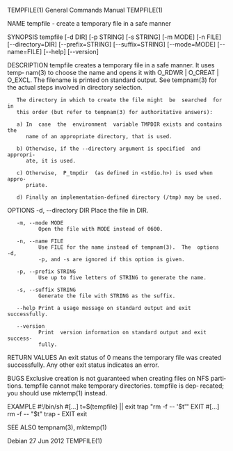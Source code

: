 TEMPFILE(1)                General Commands Manual                TEMPFILE(1)

NAME
       tempfile - create a temporary file in a safe manner

SYNOPSIS
       tempfile  [-d  DIR]  [-p  STRING]  [-s  STRING]  [-m  MODE]  [-n FILE]
       [--directory=DIR]  [--prefix=STRING]  [--suffix=STRING]  [--mode=MODE]
       [--name=FILE] [--help] [--version]

DESCRIPTION
       tempfile  creates  a  temporary  file in a safe manner.  It uses temp‐
       nam(3) to choose the name and opens it with O_RDWR | O_CREAT | O_EXCL.
       The  filename  is  printed  on standard output. See tempnam(3) for the
       actual steps involved in directory selection.

       The directory in which to create the file might  be  searched  for  in
       this order (but refer to tempnam(3) for authoritative answers):

       a) In  case  the  environment  variable TMPDIR exists and contains the
          name of an appropriate directory, that is used.

       b) Otherwise, if the --directory argument is specified  and  appropri‐
          ate, it is used.

       c) Otherwise,  P_tmpdir  (as defined in <stdio.h>) is used when appro‐
          priate.

       d) Finally an implementation-defined directory (/tmp) may be used.

OPTIONS
       -d, --directory DIR
              Place the file in DIR.

       -m, --mode MODE
              Open the file with MODE instead of 0600.

       -n, --name FILE
              Use FILE for the name instead of tempnam(3).  The  options  -d,
              -p, and -s are ignored if this option is given.

       -p, --prefix STRING
              Use up to five letters of STRING to generate the name.

       -s, --suffix STRING
              Generate the file with STRING as the suffix.

       --help Print a usage message on standard output and exit successfully.

       --version
              Print  version information on standard output and exit success‐
              fully.

RETURN VALUES
       An exit status of 0 means the temporary file was created successfully.
       Any other exit status indicates an error.

BUGS
       Exclusive creation is not guaranteed when creating files on NFS parti‐
       tions.  tempfile cannot make temporary directories.  tempfile is  dep‐
       recated; you should use mktemp(1) instead.

EXAMPLE
              #!/bin/sh
              #[...]
              t=$(tempfile) || exit
              trap "rm -f -- '$t'" EXIT
              #[...]
              rm -f -- "$t"
              trap - EXIT
              exit

SEE ALSO
       tempnam(3), mktemp(1)

Debian                           27 Jun 2012                      TEMPFILE(1)
